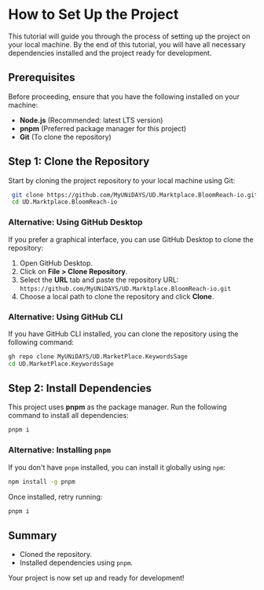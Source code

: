 # How to Set Up the Project

This tutorial will guide you through the process of setting up the project on your local machine. By the end of this tutorial, you will have all necessary dependencies installed and the project ready for development.

## Prerequisites

Before proceeding, ensure that you have the following installed on your machine:

- **Node.js** (Recommended: latest LTS version)
- **pnpm** (Preferred package manager for this project)
- **Git** (To clone the repository)

## Step 1: Clone the Repository

Start by cloning the project repository to your local machine using Git:

```sh
 git clone https://github.com/MyUNiDAYS/UD.Marktplace.BloomReach-io.git
 cd UD.Marktplace.BloomReach-io
```

### Alternative: Using GitHub Desktop

If you prefer a graphical interface, you can use GitHub Desktop to clone the repository:

1. Open GitHub Desktop.
2. Click on **File > Clone Repository**.
3. Select the **URL** tab and paste the repository URL:  
   `https://github.com/MyUNiDAYS/UD.Marktplace.BloomReach-io.git`
4. Choose a local path to clone the repository and click **Clone**.

### Alternative: Using GitHub CLI

If you have GitHub CLI installed, you can clone the repository using the following command:

```sh
gh repo clone MyUNiDAYS/UD.MarketPlace.KeywordsSage
cd UD.MarketPlace.KeywordsSage
```

## Step 2: Install Dependencies

This project uses **pnpm** as the package manager. Run the following command to install all dependencies:

```sh
pnpm i
```

### Alternative: Installing `pnpm`

If you don't have `pnpm` installed, you can install it globally using `npm`:

```sh
npm install -g pnpm
```

Once installed, retry running:

```sh
pnpm i
```

## Summary

- Cloned the repository.
- Installed dependencies using `pnpm`.

Your project is now set up and ready for development!
